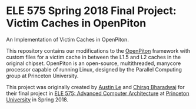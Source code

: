 # ELE 575 Spring 2018 Final Project: Victim Caches in OpenPiton

An Implementation of Victim Caches in OpenPiton.

This repository contains our modifications to the [OpenPiton](http://parallel.princeton.edu/openpiton/index.html) framework with custom files for a victim cache in between the L1.5 and L2 caches in the original chipset. OpenPiton is an open-source, multithreaded, manycore processor capable of running Linux, designed by the Parallel Computing group at Princeton University.

This project was originally created by [Austin Le](austinle@cs.princeton.edu) and [Chirag Bharadwaj](chiragb@cs.princeton.edu) for their final project in [ELE 575: Advanced Computer Architecture](http://eleclass.princeton.edu/classes/ele475/spring_2018/doku.php) at [Princeton University](https://ee.princeton.edu) in Spring 2018.
